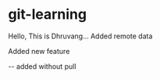 # git-learning


Hello, This is Dhruvang...
Added remote data

Added new feature

-- added without pull